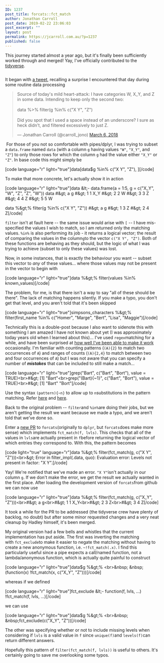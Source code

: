 ```yaml
---
ID: 1237
post_title: forcats::fct_match
author: Jonathan Carroll
post_date: 2019-02-22 23:06:03
post_excerpt: ""
layout: post
permalink: https://jcarroll.com.au/?p=1237
published: false
---
```

<p>This journey started almost a year ago, but it's finally been sufficiently worked through and merged! Yay, I've officially contributed to the <a href="https://www.tidyverse.org/">tidyverse</a>.&nbsp;</p>

<div class="wp-block-image"><figure class="aligncenter"><img src="https://jcarroll.com.au/wp-content/uploads/2019/02/zoidberg_helping.jpeg" alt="" class="wp-image-1243"/></figure></div>

<!--more-->

<p>It began with <a href="https://twitter.com/carroll_jono/status/971093803099541504?ref_src=twsrc%5Etfw">a tweet</a>, recalling a surprise I encountered that day during some routine data processing</p>

<blockquote class="twitter-tweet"><p lang="en" dir="ltr">Source of today&#39;s mild heart-attack: I have categories W, X_Y, and Z in some data. Intending to keep only the second two:<br><br>data %&gt;% filter(g %in% c(&quot;X Y&quot;, &quot;Z&quot;)<br><br>Did you spot that I used a space instead of an underscore? I sure as heck didn&#39;t, and filtered excessively to just Z.</p>&mdash; Jonathan Carroll (@carroll_jono) <a href="https://twitter.com/carroll_jono/status/971093803099541504?ref_src=twsrc%5Etfw">March 6, 2018</a></blockquote> <script async src="https://platform.twitter.com/widgets.js" charset="utf-8"></script>

<p>&nbsp;For those of you not so comfortable with pipes/<g class="gr_ gr_8 gr-alert gr_spell gr_inline_cards gr_run_anim ContextualSpelling" id="8" data-gr-id="8">dplyr</g>, I was trying to subset a <code>data.frame</code>&nbsp;named&nbsp;<code>data</code>&nbsp;(with a <g class="gr_ gr_291 gr-alert gr_gramm gr_inline_cards gr_run_anim Style multiReplace" id="291" data-gr-id="291">column </g><code>g</code><g class="gr_ gr_291 gr-alert gr_gramm gr_inline_cards gr_disable_anim_appear Style multiReplace" id="291" data-gr-id="291">&nbsp;having</g>&nbsp;<g class="gr_ gr_294 gr-alert gr_gramm gr_inline_cards gr_run_anim Style multiReplace" id="294" data-gr-id="294">values </g><code>"W"</code><g class="gr_ gr_294 gr-alert gr_gramm gr_inline_cards gr_disable_anim_appear Style multiReplace" id="294" data-gr-id="294"><g class="gr_ gr_239 gr-alert gr_gramm gr_inline_cards gr_disable_anim_appear Punctuation only-del replaceWithoutSep" id="239" data-gr-id="239">,</g></g><g class="gr_ gr_239 gr-alert gr_gramm gr_inline_cards gr_disable_anim_appear Punctuation only-del replaceWithoutSep" id="239" data-gr-id="239"> </g><code>"X_Y"</code><g class="gr_ gr_239 gr-alert gr_gramm gr_inline_cards gr_disable_anim_appear Punctuation only-del replaceWithoutSep" id="239" data-gr-id="239">,</g> and <code>"Z"</code>) to only those rows for which the <g class="gr_ gr_58 gr-alert gr_gramm gr_inline_cards gr_run_anim Style multiReplace" id="58" data-gr-id="58">column </g><code>g</code><g class="gr_ gr_58 gr-alert gr_gramm gr_inline_cards gr_disable_anim_appear Style multiReplace" id="58" data-gr-id="58"> had</g>&nbsp;the value <g class="gr_ gr_48 gr-alert gr_gramm gr_inline_cards gr_run_anim Style multiReplace" id="48" data-gr-id="48">either </g><code>"X_Y"</code><g class="gr_ gr_48 gr-alert gr_gramm gr_inline_cards gr_disable_anim_appear Style multiReplace" id="48" data-gr-id="48"> </g><g class="gr_ gr_49 gr-alert gr_gramm gr_inline_cards gr_run_anim Style multiReplace" id="49" data-gr-id="49"><g class="gr_ gr_48 gr-alert gr_gramm gr_inline_cards gr_disable_anim_appear Style multiReplace" id="48" data-gr-id="48">or</g> </g><code>"Z"</code><g class="gr_ gr_49 gr-alert gr_gramm gr_inline_cards gr_disable_anim_appear Style multiReplace" id="49" data-gr-id="49">.</g>&nbsp;In base <g class="gr_ gr_126 gr-alert gr_gramm gr_inline_cards gr_run_anim Punctuation only-ins replaceWithoutSep" id="126" data-gr-id="126">code</g> this might simply be</p>

<p>[code language="r" light="true"]data[data$g %in% c(&quot;X Y&quot;, &quot;Z&quot;), ][/code]</p>

<p>To make that more concrete, let's actually show it in action</p>

<p>[code language="r" light="true"]data &amp;lt;- data.frame(a = 1:5, g = c(&quot;X_Y&quot;, &quot;W&quot;, &quot;Z&quot;, &quot;Z&quot;, &quot;W&quot;))
data
#&amp;gt;   a   g
#&amp;gt; 1 1 X_Y
#&amp;gt; 2 2   W
#&amp;gt; 3 3   Z
#&amp;gt; 4 4   Z
#&amp;gt; 5 5   W

data %&amp;gt;% filter(g %in% c(&quot;X Y&quot;, &quot;Z&quot;))
#&amp;gt;   a g
#&amp;gt; 1 3 Z
#&amp;gt; 2 4 Z[/code]</p>
<!-- /wp:paragraph -->

<!-- wp:paragraph -->
<p><code>filter</code> isn't at fault here -- the same issue would arise with <code>[</code>&nbsp;-- I have <g class="gr_ gr_5 gr-alert gr_spell gr_inline_cards gr_run_anim ContextualSpelling" id="5" data-gr-id="5">mis-specified</g> the values I wish to match, so I am returned only the matching values. <code>%in%</code>&nbsp;is also performing its job - it returns a logical vector; the result of comparing the values in the <g class="gr_ gr_165 gr-alert gr_spell gr_inline_cards gr_run_anim ContextualSpelling ins-del multiReplace" id="165" data-gr-id="165">column</g><code>g</code><g class="gr_ gr_165 gr-alert gr_spell gr_inline_cards gr_disable_anim_appear ContextualSpelling ins-del multiReplace" id="165" data-gr-id="165">to</g>&nbsp;the <g class="gr_ gr_205 gr-alert gr_gramm gr_inline_cards gr_run_anim Style multiReplace" id="205" data-gr-id="205">vector </g><code>c("X Y", "Z")</code><g class="gr_ gr_205 gr-alert gr_gramm gr_inline_cards gr_disable_anim_appear Style multiReplace" id="205" data-gr-id="205">.</g>&nbsp;Both of these functions are behaving as they should, but the logic of what I was trying to achieve (subset to only these values) was lost.</p>
<!-- /wp:paragraph -->

<!-- wp:paragraph -->
<p>Now, in some instances, that is exactly the behaviour you want -- subset this vector to <em>any</em> of these values... where those values may not be present in the vector <g class="gr_ gr_98 gr-alert gr_gramm gr_inline_cards gr_run_anim Punctuation only-ins replaceWithoutSep" id="98" data-gr-id="98">to</g> begin with</p>
<!-- /wp:paragraph -->

<!-- wp:paragraph -->
<p>[code language="r" light="true"]data %&amp;gt;% filter(values %in% known_values)[/code]</p>
<!-- /wp:paragraph -->

<!-- wp:paragraph -->
<p>The problem, for me, is that there isn't a way to say "all of these should be there". The lack of matching happens silently. If you make a typo, you don't get that level, and you aren't told that it's been skipped</p>
<!-- /wp:paragraph -->

<!-- wp:paragraph -->
<p>[code language="r" light="true"]simpsons_characters %&amp;gt;% filter(first_name %in% c(&quot;Homer&quot;, &quot;Marge&quot;, &quot;Bert&quot;, &quot;Lisa&quot;, &quot;Maggie&quot;)[/code]</p>
<!-- /wp:paragraph -->

<!-- wp:paragraph -->
<p>Technically this is a double-post because I also want to sidenote this with something I am amazed I have not known about yet (I was approximately today years old when I learned about this)... I've used <code>regex</code>matching for a while, and have been surprised at <a href="https://twitter.com/carroll_jono/status/908186714350403584">how well I've been able to make it work</a> occasionally. I'm familiar with counting patterns (<code>(A){2}</code>&nbsp;to match two occurrences of <code>A</code>) and ranges of counts (<code>(A){2,4}</code>&nbsp;to match between two and four occurrences of <code>A</code>) but I was not aware that you can specify <g class="gr_ gr_1434 gr-alert gr_gramm gr_inline_cards gr_disable_anim_appear Grammar multiReplace" id="1434" data-gr-id="1434">a number</g> of <em><strong>mistakes</strong></em> that can be included to still make a match...&nbsp;</p>
<!-- /wp:paragraph -->

<!-- wp:paragraph -->
<p>[code language="r" light="true"]grep(&quot;Bart&quot;, c(&quot;Bart&quot;, &quot;Bort&quot;), value = TRUE)&lt;br&gt;#&amp;gt; [1] &quot;Bart&quot;&lt;br&gt;grep(&quot;(Bart){~1}&quot;, c(&quot;Bart&quot;, &quot;Bort&quot;), value = TRUE)&lt;br&gt;#&amp;gt; [1] &quot;Bart&quot; &quot;Bort&quot;[/code]</p>
<!-- /wp:paragraph -->

<!-- wp:paragraph -->
<p>Use the <g class="gr_ gr_4 gr-alert gr_gramm gr_inline_cards gr_disable_anim_appear Style multiReplace" id="4" data-gr-id="4">syntax </g><code>(pattern){~n}</code><g class="gr_ gr_4 gr-alert gr_gramm gr_inline_cards gr_disable_anim_appear Style multiReplace" id="4" data-gr-id="4">&nbsp;to</g> allow up to <code>n</code>substitutions in the pattern matching. Refer <a href="https://twitter.com/klmr/status/1098238987968438273?s=20">here</a> and <a href="https://laurikari.net/tre/documentation/regex-syntax/">here</a>.</p>
<!-- /wp:paragraph -->

<!-- wp:paragraph -->
<p>Back to the original problem -- <code>filter</code>and <code>%in%</code>are doing their jobs, but we aren't getting the result we want because we made a typo, and we aren't told that we've done so.</p>
<!-- /wp:paragraph -->

<!-- wp:paragraph -->
<p>Enter a <a href="https://github.com/tidyverse/forcats/pull/127">new PR</a> to <code>forcats</code>(originally to <code>dplyr</code>, but <code>forcats</code>does make more sense) which implements <code>fct_match(f, lvls)</code>. This checks that all of the values in <code>lvls</code>are actually present in <code>f</code>before returning the logical vector of which entries they correspond to. With this, the pattern becomes</p>
<!-- /wp:paragraph -->

<!-- wp:paragraph -->
<p>[code light="true" language="r"]data %&amp;gt;% filter(fct_match(g, c(&quot;X Y&quot;, &quot;Z&quot;)))&lt;br&gt;&amp;gt; Error in filter_impl(.data, quo): Evaluation error: Levels not present in factor: &quot;X Y&quot;.[/code]</p>
<!-- /wp:paragraph -->

<!-- wp:paragraph -->
<p>Yay! We're notified that we've made an error. <code>"X Y"</code>isn't actually in our column <code>g</code>. If we don't make the error, we get the result we actually wanted in the first place. After loading the development version of <code>forcats</code>from <g class="gr_ gr_81 gr-alert gr_spell gr_inline_cards gr_run_anim ContextualSpelling ins-del multiReplace" id="81" data-gr-id="81">github</g> we can now use</p>
<!-- /wp:paragraph -->

<!-- wp:paragraph -->
<p>[code language="r" light="true"]data %&amp;gt;% filter(fct_match(g, c(&quot;X_Y&quot;, &quot;Z&quot;)))&lt;br&gt;#&amp;gt;   a   g&lt;br&gt;#&amp;gt; 1 1 X_Y&lt;br&gt;#&amp;gt; 2 3   Z&lt;br&gt;#&amp;gt; 3 4 Z[/code]</p>
<!-- /wp:paragraph -->

<!-- wp:paragraph -->
<p>It took a while for the PR to be addressed (the tidyverse crew have plenty of backlog, no doubt) but after some minor requested changes and a very neat cleanup by Hadley himself, it's been merged.</p>
<!-- /wp:paragraph -->

<!-- wp:paragraph -->
<p>My original version had a few bells and whistles that the current implementation has put aside. The first was inverting the matching with&nbsp;<code>fct_exclude</code>to make it easier to negate the matching without having to create a new anonymous function, i.e. <code>~!fct_match(.x)</code>. I find this particularly useful since a pipe expects a call/named function, not a lambda/anonymous function, which is actually quite painful to construct</p>
<!-- /wp:paragraph -->

<!-- wp:paragraph -->
<p>[code language="r" light="true"]data$g %&amp;gt;% &lt;br&gt;&amp;nbsp; &amp;nbsp;(function(x) !fct_match(x, c(&quot;X_Y&quot;, &quot;Z&quot;)))[/code]</p>
<!-- /wp:paragraph -->

<!-- wp:paragraph -->
<p>whereas if we defined</p>
<!-- /wp:paragraph -->

<!-- wp:paragraph -->
<p>[code language="r" light="true"]fct_exclude &amp;lt;- function(f, lvls, …) !fct_match(f, lvls, …)[/code]</p>
<!-- /wp:paragraph -->

<!-- wp:paragraph -->
<p>we can use</p>
<!-- /wp:paragraph -->

<!-- wp:paragraph -->
<p>[code language="r" light="true"]data$g %&amp;gt;% &lt;br&gt;&amp;nbsp; &amp;nbsp;fct_exclude(c(&quot;X_Y&quot;, &quot;Z&quot;))[/code]</p>
<!-- /wp:paragraph -->

<!-- wp:paragraph -->
<p> The other was specifying whether or not to include missing levels when considering <g class="gr_ gr_21 gr-alert gr_gramm gr_inline_cards gr_run_anim Style multiReplace" id="21" data-gr-id="21"><g class="gr_ gr_15 gr-alert gr_spell gr_inline_cards gr_run_anim ContextualSpelling ins-del" id="15" data-gr-id="15">if</g> </g><code>lvls</code><g class="gr_ gr_21 gr-alert gr_gramm gr_inline_cards gr_disable_anim_appear Style multiReplace" id="21" data-gr-id="21">&nbsp;is</g> a valid value <g class="gr_ gr_22 gr-alert gr_gramm gr_inline_cards gr_run_anim Style multiReplace" id="22" data-gr-id="22">in </g><code>f</code><g class="gr_ gr_22 gr-alert gr_gramm gr_inline_cards gr_disable_anim_appear Style multiReplace" id="22" data-gr-id="22">&nbsp;since</g> <code>unique(f)</code>and <code>levels(f)</code>can return different answers.</p>
<!-- /wp:paragraph -->

<!-- wp:paragraph -->
<p>Hopefully this pattern of <code>filter(fct_match(f, lvls))</code> is useful to others. It's certainly going to save me overlooking some typos.</p>
<!-- /wp:paragraph -->